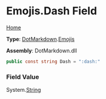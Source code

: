 # Emojis\.Dash Field

[Home](../../../README.md)

**Type**: [DotMarkdown](../../README.md)\.[Emojis](../README.md)

**Assembly**: DotMarkdown\.dll

```csharp
public const string Dash = ":dash:"
```

### Field Value

System\.[String](https://docs.microsoft.com/en-us/dotnet/api/system.string)